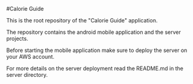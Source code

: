 #Calorie Guide

This is the root repository of the "Calorie Guide" application.

The repository contains the android mobile application and the server projects.

Before starting the mobile application make sure to deploy the server on your AWS account.

For more details on the server deployment read the README.md in the server directory.
